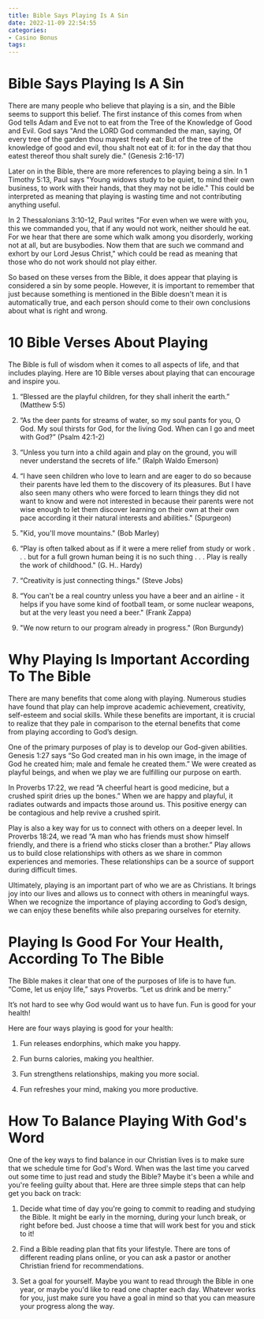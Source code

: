 ```yaml
---
title: Bible Says Playing Is A Sin
date: 2022-11-09 22:54:55
categories:
- Casino Bonus
tags:
---
```



#  Bible Says Playing Is A Sin

There are many people who believe that playing is a sin, and the Bible seems to support this belief. The first instance of this comes from when God tells Adam and Eve not to eat from the Tree of the Knowledge of Good and Evil. God says "And the LORD God commanded the man, saying, Of every tree of the garden thou mayest freely eat: But of the tree of the knowledge of good and evil, thou shalt not eat of it: for in the day that thou eatest thereof thou shalt surely die." (Genesis 2:16-17)

Later on in the Bible, there are more references to playing being a sin. In 1 Timothy 5:13, Paul says "Young widows study to be quiet, to mind their own business, to work with their hands, that they may not be idle." This could be interpreted as meaning that playing is wasting time and not contributing anything useful.

In 2 Thessalonians 3:10-12, Paul writes "For even when we were with you, this we commanded you, that if any would not work, neither should he eat. For we hear that there are some which walk among you disorderly, working not at all, but are busybodies. Now them that are such we command and exhort by our Lord Jesus Christ," which could be read as meaning that those who do not work should not play either.

So based on these verses from the Bible, it does appear that playing is considered a sin by some people. However, it is important to remember that just because something is mentioned in the Bible doesn't mean it is automatically true, and each person should come to their own conclusions about what is right and wrong.

#  10 Bible Verses About Playing

The Bible is full of wisdom when it comes to all aspects of life, and that includes playing. Here are 10 Bible verses about playing that can encourage and inspire you.

1. “Blessed are the playful children, for they shall inherit the earth.” (Matthew 5:5)

2. “As the deer pants for streams of water, so my soul pants for you, O God. My soul thirsts for God, for the living God. When can I go and meet with God?” (Psalm 42:1-2)

3. “Unless you turn into a child again and play on the ground, you will never understand the secrets of life.” (Ralph Waldo Emerson)

4. “I have seen children who love to learn and are eager to do so because their parents have led them to the discovery of its pleasures. But I have also seen many others who were forced to learn things they did not want to know and were not interested in because their parents were not wise enough to let them discover learning on their own at their own pace according it their natural interests and abilities." (Spurgeon)

5. "Kid, you'll move mountains." (Bob Marley)

6. “Play is often talked about as if it were a mere relief from study or work . . . but for a full grown human being it is no such thing . . . Play is really the work of childhood." (G. H.. Hardy)

7. “Creativity is just connecting things." (Steve Jobs)


8. “You can't be a real country unless you have a beer and an airline - it helps if you have some kind of football team, or some nuclear weapons, but at the very least you need a beer." (Frank Zappa)


9. "We now return to our program already in progress." (Ron Burgundy)

#  Why Playing Is Important According To The Bible

There are many benefits that come along with playing. Numerous studies have found that play can help improve academic achievement, creativity, self-esteem and social skills. While these benefits are important, it is crucial to realize that they pale in comparison to the eternal benefits that come from playing according to God’s design.

One of the primary purposes of play is to develop our God-given abilities. Genesis 1:27 says “So God created man in his own image, in the image of God he created him; male and female he created them.” We were created as playful beings, and when we play we are fulfilling our purpose on earth.

In Proverbs 17:22, we read “A cheerful heart is good medicine, but a crushed spirit dries up the bones.” When we are happy and playful, it radiates outwards and impacts those around us. This positive energy can be contagious and help revive a crushed spirit.

Play is also a key way for us to connect with others on a deeper level. In Proverbs 18:24, we read “A man who has friends must show himself friendly, and there is a friend who sticks closer than a brother.” Play allows us to build close relationships with others as we share in common experiences and memories. These relationships can be a source of support during difficult times.

 Ultimately, playing is an important part of who we are as Christians. It brings joy into our lives and allows us to connect with others in meaningful ways. When we recognize the importance of playing according to God’s design, we can enjoy these benefits while also preparing ourselves for eternity.

#  Playing Is Good For Your Health, According To The Bible

The Bible makes it clear that one of the purposes of life is to have fun. “Come, let us enjoy life,” says Proverbs. “Let us drink and be merry.”

It’s not hard to see why God would want us to have fun. Fun is good for your health!

Here are four ways playing is good for your health:

1. Fun releases endorphins, which make you happy.

2. Fun burns calories, making you healthier.

3. Fun strengthens relationships, making you more social.

4. Fun refreshes your mind, making you more productive.

#  How To Balance Playing With God's Word

One of the key ways to find balance in our Christian lives is to make sure that we schedule time for God's Word. When was the last time you carved out some time to just read and study the Bible? Maybe it's been a while and you're feeling guilty about that. Here are three simple steps that can help get you back on track:

1) Decide what time of day you're going to commit to reading and studying the Bible. It might be early in the morning, during your lunch break, or right before bed. Just choose a time that will work best for you and stick to it!

2) Find a Bible reading plan that fits your lifestyle. There are tons of different reading plans online, or you can ask a pastor or another Christian friend for recommendations.

3) Set a goal for yourself. Maybe you want to read through the Bible in one year, or maybe you'd like to read one chapter each day. Whatever works for you, just make sure you have a goal in mind so that you can measure your progress along the way.